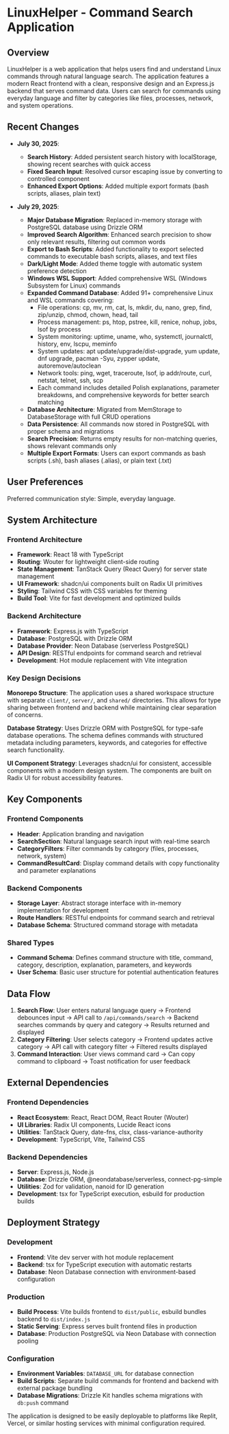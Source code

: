 # LinuxHelper - Command Search Application

## Overview

LinuxHelper is a web application that helps users find and understand Linux commands through natural language search. The application features a modern React frontend with a clean, responsive design and an Express.js backend that serves command data. Users can search for commands using everyday language and filter by categories like files, processes, network, and system operations.

## Recent Changes

- **July 30, 2025**:
  - **Search History**: Added persistent search history with localStorage, showing recent searches with quick access
  - **Fixed Search Input**: Resolved cursor escaping issue by converting to controlled component
  - **Enhanced Export Options**: Added multiple export formats (bash scripts, aliases, plain text)

- **July 29, 2025**: 
  - **Major Database Migration**: Replaced in-memory storage with PostgreSQL database using Drizzle ORM
  - **Improved Search Algorithm**: Enhanced search precision to show only relevant results, filtering out common words
  - **Export to Bash Scripts**: Added functionality to export selected commands to executable bash scripts, aliases, and text files
  - **Dark/Light Mode**: Added theme toggle with automatic system preference detection
  - **Windows WSL Support**: Added comprehensive WSL (Windows Subsystem for Linux) commands
  - **Expanded Command Database**: Added 91+ comprehensive Linux and WSL commands covering:
    - File operations: cp, mv, rm, cat, ls, mkdir, du, nano, grep, find, zip/unzip, chmod, chown, head, tail
    - Process management: ps, htop, pstree, kill, renice, nohup, jobs, lsof by process
    - System monitoring: uptime, uname, who, systemctl, journalctl, history, env, lscpu, meminfo
    - System updates: apt update/upgrade/dist-upgrade, yum update, dnf upgrade, pacman -Syu, zypper update, autoremove/autoclean
    - Network tools: ping, wget, traceroute, lsof, ip addr/route, curl, netstat, telnet, ssh, scp
    - Each command includes detailed Polish explanations, parameter breakdowns, and comprehensive keywords for better search matching
  - **Database Architecture**: Migrated from MemStorage to DatabaseStorage with full CRUD operations
  - **Data Persistence**: All commands now stored in PostgreSQL with proper schema and migrations
  - **Search Precision**: Returns empty results for non-matching queries, shows relevant commands only
  - **Multiple Export Formats**: Users can export commands as bash scripts (.sh), bash aliases (.alias), or plain text (.txt)

## User Preferences

Preferred communication style: Simple, everyday language.

## System Architecture

### Frontend Architecture
- **Framework**: React 18 with TypeScript
- **Routing**: Wouter for lightweight client-side routing
- **State Management**: TanStack Query (React Query) for server state management
- **UI Framework**: shadcn/ui components built on Radix UI primitives
- **Styling**: Tailwind CSS with CSS variables for theming
- **Build Tool**: Vite for fast development and optimized builds

### Backend Architecture
- **Framework**: Express.js with TypeScript
- **Database**: PostgreSQL with Drizzle ORM
- **Database Provider**: Neon Database (serverless PostgreSQL)
- **API Design**: RESTful endpoints for command search and retrieval
- **Development**: Hot module replacement with Vite integration

### Key Design Decisions

**Monorepo Structure**: The application uses a shared workspace structure with separate `client/`, `server/`, and `shared/` directories. This allows for type sharing between frontend and backend while maintaining clear separation of concerns.

**Database Strategy**: Uses Drizzle ORM with PostgreSQL for type-safe database operations. The schema defines commands with structured metadata including parameters, keywords, and categories for effective search functionality.

**UI Component Strategy**: Leverages shadcn/ui for consistent, accessible components with a modern design system. The components are built on Radix UI for robust accessibility features.

## Key Components

### Frontend Components
- **Header**: Application branding and navigation
- **SearchSection**: Natural language search input with real-time search
- **CategoryFilters**: Filter commands by category (files, processes, network, system)
- **CommandResultCard**: Display command details with copy functionality and parameter explanations

### Backend Components
- **Storage Layer**: Abstract storage interface with in-memory implementation for development
- **Route Handlers**: RESTful endpoints for command search and retrieval
- **Database Schema**: Structured command storage with metadata

### Shared Types
- **Command Schema**: Defines command structure with title, command, category, description, explanation, parameters, and keywords
- **User Schema**: Basic user structure for potential authentication features

## Data Flow

1. **Search Flow**: User enters natural language query → Frontend debounces input → API call to `/api/commands/search` → Backend searches commands by query and category → Results returned and displayed
2. **Category Filtering**: User selects category → Frontend updates active category → API call with category filter → Filtered results displayed
3. **Command Interaction**: User views command card → Can copy command to clipboard → Toast notification for user feedback

## External Dependencies

### Frontend Dependencies
- **React Ecosystem**: React, React DOM, React Router (Wouter)
- **UI Libraries**: Radix UI components, Lucide React icons
- **Utilities**: TanStack Query, date-fns, clsx, class-variance-authority
- **Development**: TypeScript, Vite, Tailwind CSS

### Backend Dependencies
- **Server**: Express.js, Node.js
- **Database**: Drizzle ORM, @neondatabase/serverless, connect-pg-simple
- **Utilities**: Zod for validation, nanoid for ID generation
- **Development**: tsx for TypeScript execution, esbuild for production builds

## Deployment Strategy

### Development
- **Frontend**: Vite dev server with hot module replacement
- **Backend**: tsx for TypeScript execution with automatic restarts
- **Database**: Neon Database connection with environment-based configuration

### Production
- **Build Process**: Vite builds frontend to `dist/public`, esbuild bundles backend to `dist/index.js`
- **Static Serving**: Express serves built frontend files in production
- **Database**: Production PostgreSQL via Neon Database with connection pooling

### Configuration
- **Environment Variables**: `DATABASE_URL` for database connection
- **Build Scripts**: Separate build commands for frontend and backend with external package bundling
- **Database Migrations**: Drizzle Kit handles schema migrations with `db:push` command

The application is designed to be easily deployable to platforms like Replit, Vercel, or similar hosting services with minimal configuration required.